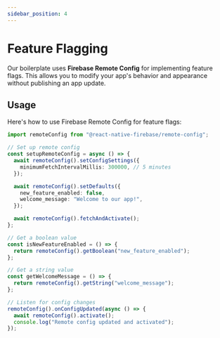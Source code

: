 ```yaml
---
sidebar_position: 4
---
```


# Feature Flagging

Our boilerplate uses **Firebase Remote Config** for implementing feature flags. This allows you to modify your app's behavior and appearance without publishing an app update.

## Usage

Here's how to use Firebase Remote Config for feature flags:

```typescript
import remoteConfig from "@react-native-firebase/remote-config";

// Set up remote config
const setupRemoteConfig = async () => {
  await remoteConfig().setConfigSettings({
    minimumFetchIntervalMillis: 300000, // 5 minutes
  });

  await remoteConfig().setDefaults({
    new_feature_enabled: false,
    welcome_message: "Welcome to our app!",
  });

  await remoteConfig().fetchAndActivate();
};

// Get a boolean value
const isNewFeatureEnabled = () => {
  return remoteConfig().getBoolean("new_feature_enabled");
};

// Get a string value
const getWelcomeMessage = () => {
  return remoteConfig().getString("welcome_message");
};

// Listen for config changes
remoteConfig().onConfigUpdated(async () => {
  await remoteConfig().activate();
  console.log("Remote config updated and activated");
});
```
